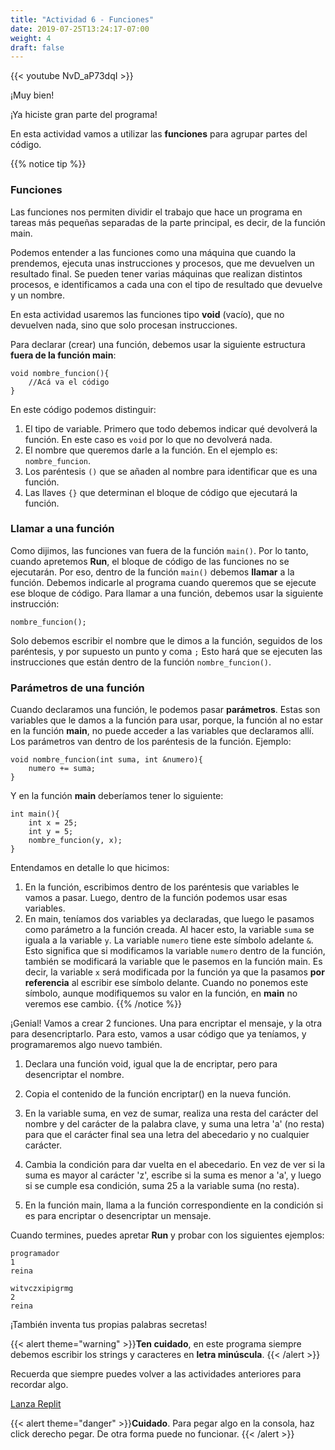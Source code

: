 ```yaml
---
title: "Actividad 6 - Funciones"
date: 2019-07-25T13:24:17-07:00
weight: 4
draft: false
---
```


{{< youtube NvD_aP73dqI >}}

¡Muy bien! 

¡Ya hiciste gran parte del programa!

En esta actividad vamos a utilizar las **funciones** para agrupar partes del código.

{{% notice tip %}}

### Funciones

Las funciones nos permiten dividir el trabajo que hace un programa en tareas más pequeñas separadas de la parte principal, es decir, de la función main.

Podemos entender a las funciones como una máquina que  cuando la prendemos, ejecuta unas instrucciones y procesos, que me devuelven un resultado final. Se pueden tener varias máquinas que realizan distintos procesos, e identificamos a cada una con el tipo de resultado que devuelve y un nombre.

En esta actividad usaremos las funciones tipo **void** (vacío), que no devuelven nada, sino que solo procesan instrucciones.

Para declarar (crear) una función, debemos usar la siguiente estructura **fuera de la función main**:
```
void nombre_funcion(){
    //Acá va el código
}
```
En este código podemos distinguir:
1. El tipo de variable. Primero que todo debemos indicar qué devolverá la función. En este caso es `void` por lo que no devolverá nada.
2. El nombre que queremos darle a la función. En el ejemplo es: `nombre_funcion`.
3. Los paréntesis `()` que se añaden al nombre para identificar que es una función.
4. Las llaves `{}` que determinan el bloque de código que ejecutará la función.

### Llamar a una función

Como dijimos, las funciones van fuera de la función `main()`. Por lo tanto, cuando apretemos **Run**, el bloque de código de las funciones no se ejecutarán. Por eso, dentro de la función `main()` debemos **llamar** a la función. Debemos indicarle al programa cuando queremos que se ejecute ese bloque de código.
Para llamar a una función, debemos usar la siguiente instrucción:
```
nombre_funcion();
```
Solo debemos escribir el nombre que le dimos a la función, seguidos de los paréntesis, y por supuesto un punto y coma `;`
Esto hará que se ejecuten las instrucciones que están dentro de la función `nombre_funcion()`.

### Parámetros de una función

Cuando declaramos una función, le podemos pasar **parámetros**. Estas son variables que le damos a la función para usar, porque, la función al no estar en la función **main**, no puede acceder a las variables que declaramos allí. 
Los parámetros van dentro de los paréntesis de la función.
Ejemplo:
```
void nombre_funcion(int suma, int &numero){
    numero += suma;
}
```
Y en la función **main** deberíamos tener lo siguiente:
```
int main(){
    int x = 25;
    int y = 5;
    nombre_funcion(y, x);
}
```
Entendamos en detalle lo que hicimos:
1. En la función, escribimos dentro de los paréntesis que variables le vamos a pasar. Luego, dentro de la función podemos usar esas variables.
2. En main, teníamos dos variables ya declaradas, que luego le pasamos como parámetro a la función creada. Al hacer esto, la variable `suma` se iguala a la variable `y`.
La variable `numero` tiene este símbolo adelante `&`. Esto significa que si modificamos la variable `numero` dentro de la función, también se modificará la variable que le pasemos en la función main. Es decir, la variable `x` será modificada por la función ya que la pasamos **por referencia** al escribir ese símbolo delante. Cuando no ponemos este símbolo, aunque modifiquemos su valor en la función, en **main** no veremos ese cambio.
{{% /notice %}}

¡Genial!
Vamos a crear 2 funciones. Una para encriptar el mensaje, y la otra para desencriptarlo.
Para esto, vamos a usar código que ya teníamos, y programaremos algo nuevo también.

1. Declara una función void, igual que la de encriptar, pero para desencriptar el nombre.

2. Copia el contenido de la función encriptar() en la nueva función.

3. En la variable suma, en vez de sumar, realiza una resta del carácter del nombre y del carácter de la palabra clave, y suma una letra 'a' (no resta) para que el carácter final sea una letra del abecedario y no cualquier carácter.

4. Cambia la condición para dar vuelta en el abecedario. En vez de ver si la suma es mayor al carácter 'z', escribe si la suma es menor a 'a', y luego si se cumple esa condición, suma 25 a la variable suma (no resta).

5. En la función main, llama a la función correspondiente en la condición si es para encriptar o desencriptar un mensaje.

Cuando termines, puedes apretar **Run** y probar con los siguientes ejemplos:
```
programador
1
reina
```
```
witvczxipigrmg
2
reina
```
¡También inventa tus propias palabras secretas!

{{< alert theme="warning" >}}**Ten cuidado**, en este programa siempre debemos escribir los strings y caracteres en **letra minúscula**.  {{< /alert >}}

Recuerda que siempre puedes volver a las actividades anteriores para recordar algo.


<a class="my-2 mx-4 btn btn-info" href="https://replit.com/@nuevofoundation/actividad-6" target="_blank">Lanza Replit</a>

{{< alert theme="danger" >}}**Cuidado**. Para pegar algo en la consola, haz click derecho pegar. De otra forma puede no funcionar. {{< /alert >}}
